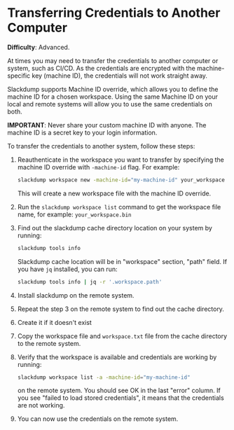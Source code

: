 # Transferring Credentials to Another Computer

__Difficulty__: Advanced.

At times you may need to transfer the credentials to another computer or
system, such as CI/CD.  As the credentials are encrypted with the machine-specific
key (machine ID), the credentials will not work straight away.

Slackdump supports Machine ID override, which allows you to define the machine ID
for a chosen workspace.  Using the same Machine ID on your local and remote systems
will allow you to use the same credentials on both.

__IMPORTANT__:  Never share your custom machine ID with anyone.  The machine ID
is a secret key to your login information.

To transfer the credentials to another system, follow these steps:

1. Reauthenticate in the workspace you want to transfer by specifying the
   machine ID override with `-machine-id` flag. For example: 
    
   ```bash
   slackdump workspace new -machine-id="my-machine-id" your_workspace
   ```

   This will create a new workspace file with the machine ID override.

2. Run the `slackdump workspace list` command to get the workspace file name,
   for example: `your_workspace.bin`

3. Find out the slackdump cache directory location on your system by running:

   ```bash
   slackdump tools info
   ```

   Slackdump cache location will be in "workspace" section, "path" field.  If
   you have `jq` installed, you can run:

   ```bash
   slackdump tools info | jq -r '.workspace.path'
   ```

5. Install slackdump on the remote system.

6. Repeat the step 3 on the remote system to find out the cache directory.

7. Create it if it doesn't exist

8. Copy the workspace file and `workspace.txt` file from the cache directory to
   the remote system.

9. Verify that the workspace is available and credentials are working by running:

   ```bash
   slackdump workspace list -a -machine-id="my-machine-id" 
   ```

   on the remote system.
   You should see OK in the last "error" column.  If you see "failed to load
   stored credentials", it means that the credentials are not working.

10. You can now use the credentials on the remote system.

